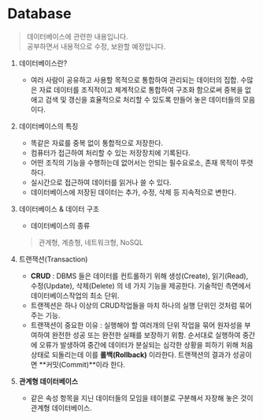 # Database
> 데이터베이스에 관련한 내용입니다.  
> 공부하면서 내용적으로 수정, 보완할 예정입니다.  

1. 데이터베이스란?
	* 여러 사람이 공유하고 사용할 목적으로 통합하여 관리되는 데이터의 집합.  수많은 자료 데이터를 조직적이고 체계적으로 통합하여 구조화 함으로써 중복을 없애고 검색 및 갱신을 효율적으로 처리할 수 있도록 만들어 놓은 데이터들의 모음이다.
2. 데이터베이스의 특징
	* 똑같은 자료를 중복 없이 통합적으로 저장한다.
	* 컴퓨터가 접근하여 처리할 수 있는 저장장치에 기록된다.
	* 어떤 조직의 기능을 수행하는데 없어서는 안되는 필수요로소, 존재 목적이 뚜렷하다.
	* 실시간으로 접근하여 데이터를 읽거나 쓸 수 있다.
	* 데이터베이스에 저장된 데이터는 추가, 수정, 삭제 등 지속적으로 변한다.
3. 데이터베이스 & 데이터 구조
	* 데이터베이스의 종류
	> 관계형, 계층형, 네트워크형, NoSQL

4. 트랜잭션(Transaction)
	* **CRUD** : DBMS 들은 데이터를 컨트롤하기 위해 생성(Create), 읽기(Read), 수정(Update), 삭제(Delete) 의 네 가지 기능을 제공한다. 기술적인 측면에서 데이터베이스작업의 최소 단위.
	* 트랜젝션은 하나 이상의 CRUD작업들을 마치 하나의 실행 단위인 것처럼 묶어 주는 기능.
	* 트랜잭션이 중요한 이유 : 실행해야 할 여러개의 단위 작업을 묶어 원자성을 부여하여 완전한 성공 또는 완전한 실패를 보장하기 위함. 순서대로 실행하여 중간에 오류가 발생하여 중간에 데이터가 분실되는 심각한 상황을 피하기 위해 처음상태로 되돌리는데 이를 **롤백(Rollback)** 이라한다. 트랜잭션의 결과가 성공이면 **커밋(Commit)**이라 한다.
5. **관계형 데이터베이스**	
	* 같은 속성 항목을 지닌 데이터들의 모임을 테이블로 구분해서 자장해 놓은 것이 관계형 데이터베이스.
